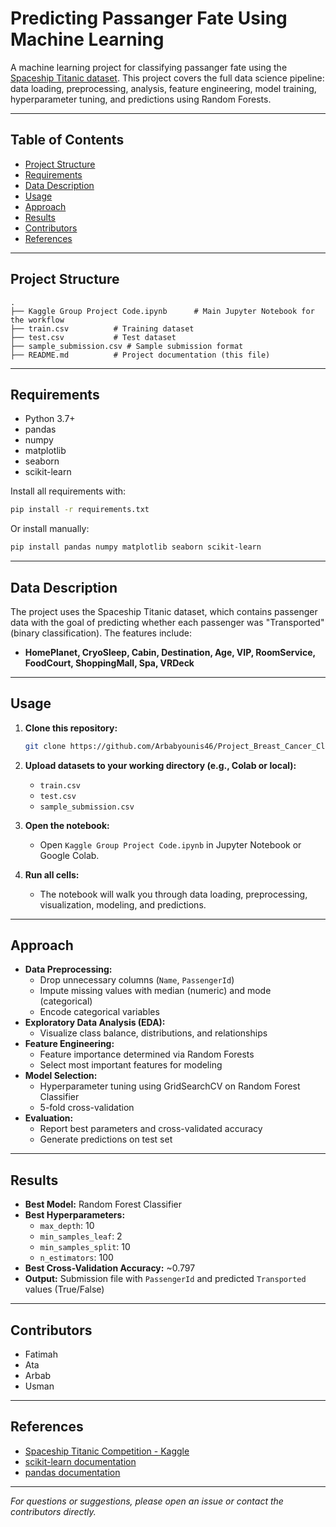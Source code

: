 
# Predicting Passanger Fate Using Machine Learning

A machine learning project for classifying passanger fate using the [Spaceship Titanic dataset](https://www.kaggle.com/competitions/spaceship-titanic/data). This project covers the full data science pipeline: data loading, preprocessing, analysis, feature engineering, model training, hyperparameter tuning, and predictions using Random Forests.

---

## Table of Contents

- [Project Structure](#project-structure)
- [Requirements](#requirements)
- [Data Description](#data-description)
- [Usage](#usage)
- [Approach](#approach)
- [Results](#results)
- [Contributors](#contributors)
- [References](#references)

---

## Project Structure

```
.
├── Kaggle Group Project Code.ipynb      # Main Jupyter Notebook for the workflow
├── train.csv          # Training dataset
├── test.csv           # Test dataset
├── sample_submission.csv # Sample submission format
├── README.md          # Project documentation (this file)
```

---

## Requirements

- Python 3.7+
- pandas
- numpy
- matplotlib
- seaborn
- scikit-learn

Install all requirements with:

```bash
pip install -r requirements.txt
```

Or install manually:

```bash
pip install pandas numpy matplotlib seaborn scikit-learn
```

---

## Data Description

The project uses the Spaceship Titanic dataset, which contains passenger data with the goal of predicting whether each passenger was "Transported" (binary classification). The features include:

- **HomePlanet, CryoSleep, Cabin, Destination, Age, VIP, RoomService, FoodCourt, ShoppingMall, Spa, VRDeck**

---

## Usage

1. **Clone this repository:**
   ```bash
   git clone https://github.com/Arbabyounis46/Project_Breast_Cancer_Classification.git](https://github.com/Kaggle-group-project-presentation/Kaggle-Group-Project-12-Random-Forest
   ```

2. **Upload datasets to your working directory (e.g., Colab or local):**
   - `train.csv`
   - `test.csv`
   - `sample_submission.csv`

3. **Open the notebook:**
   - Open `Kaggle Group Project Code.ipynb` in Jupyter Notebook or Google Colab.

4. **Run all cells:**
   - The notebook will walk you through data loading, preprocessing, visualization, modeling, and predictions.

---

## Approach

- **Data Preprocessing:**  
  - Drop unnecessary columns (`Name`, `PassengerId`)
  - Impute missing values with median (numeric) and mode (categorical)
  - Encode categorical variables
- **Exploratory Data Analysis (EDA):**
  - Visualize class balance, distributions, and relationships
- **Feature Engineering:**  
  - Feature importance determined via Random Forests
  - Select most important features for modeling
- **Model Selection:**  
  - Hyperparameter tuning using GridSearchCV on Random Forest Classifier
  - 5-fold cross-validation
- **Evaluation:**  
  - Report best parameters and cross-validated accuracy
  - Generate predictions on test set

---

## Results

- **Best Model:** Random Forest Classifier
- **Best Hyperparameters:**  
  - `max_depth`: 10  
  - `min_samples_leaf`: 2  
  - `min_samples_split`: 10  
  - `n_estimators`: 100
- **Best Cross-Validation Accuracy:** ~0.797
- **Output:** Submission file with `PassengerId` and predicted `Transported` values (True/False)

---

## Contributors

- Fatimah
- Ata
- Arbab
- Usman

---

## References

- [Spaceship Titanic Competition - Kaggle](https://www.kaggle.com/competitions/spaceship-titanic)
- [scikit-learn documentation](https://scikit-learn.org/stable/)
- [pandas documentation](https://pandas.pydata.org/)

---

*For questions or suggestions, please open an issue or contact the contributors directly.*

